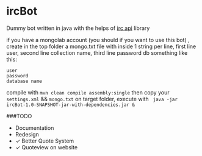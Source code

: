 ircBot
======

Dummy bot written in java with the helps of [irc api](https://code.google.com/p/irc-api/) library

if you have a mongolab account (you should if you want to use this bot) , create in the top folder a mongo.txt file with inside 1 string per line, first line user, second line collection name, third line password db
 something like this: 
```
user
password
database name
```

compile with `mvn clean compile assembly:single` then copy your `settings.xml` && `mongo.txt` on target folder, execute with ` java -jar ircBot-1.0-SNAPSHOT-jar-with-dependencies.jar &`

###TODO
* Documentation
* Redesign
* ✓ Better Quote System
* ✓ Quoteview on website
